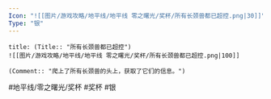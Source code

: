 ```yaml
---
Icon: "![[图片/游戏攻略/地平线/地平线 零之曙光/奖杯/所有长颈兽都已超控.png|30]]"
Type: "银"
---
```

```ad-common-silver-trophy
title: (Title:: "所有长颈兽都已超控")
![[图片/游戏攻略/地平线/地平线 零之曙光/奖杯/所有长颈兽都已超控.png|100]]

(Comment:: "爬上了所有长颈兽的头上，获取了它们的信息。")
```

#地平线/零之曙光/奖杯 #奖杯 #银
